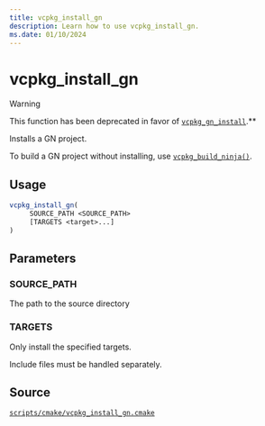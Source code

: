 ```yaml
---
title: vcpkg_install_gn
description: Learn how to use vcpkg_install_gn.
ms.date: 01/10/2024
---
```

# vcpkg_install_gn

> [!WARNING]
> This function has been deprecated in favor of [`vcpkg_gn_install`](vcpkg_gn_install.md).**

Installs a GN project.

To build a GN project without installing, use [`vcpkg_build_ninja()`](vcpkg_build_ninja.md).

## Usage

```cmake
vcpkg_install_gn(
     SOURCE_PATH <SOURCE_PATH>
     [TARGETS <target>...]
)
```

## Parameters

### SOURCE_PATH

The path to the source directory

### TARGETS

Only install the specified targets.

Include files must be handled separately.

## Source

[`scripts/cmake/vcpkg_install_gn.cmake`](https://github.com/Microsoft/vcpkg/blob/master/scripts/cmake/vcpkg_install_gn.cmake)
